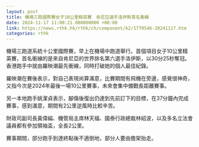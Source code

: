 ```yaml
---
layout: post
title: 機場三跑國際賽女子10公里精英賽　肯尼亞選手洛伊斯首名衝線
date: 2024-11-17 11:00:21.000000000 +08:00
link: https://news.rthk.hk/rthk/ch/component/k2/1779546-20241117.htm
categories: rthk
---
```


機場三跑道系統十公里國際賽，早上在機場中跑道舉行。首個項目女子10公里精英賽，首名衝線的是來自肯尼亞的世界排名第六選手洛伊斯，以30分25秒奪冠。香港跑手中就由羅映潮最先衝線，同時打破她的個人最佳紀錄。

羅映潮在賽後表示，對自己表現尚算滿意，比賽期間有飛機在旁邊，感覺很神奇，又指今次是2024年最後一場10公里賽事，未來會集中備戰長距離賽事。

另一本地跑手姚潔貞表示，腳傷後復出仍達到先前訂下的目標，在37分鐘內完成賽事，感到滿意，期間有2公里逆風時比較辛苦。

財政司副司長黃偉綸、機管局主席林天福、國泰行政總裁林紹波，以及多名立法會議員都有參加領袖盃，全長2公里。

賽事期間，部分跑手到達終點後不適倒地，部分人要由擔架抬走。
